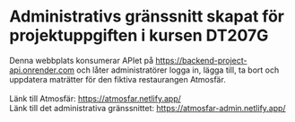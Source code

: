 <h1>Administrativs gränssnitt skapat för projektuppgiften i kursen DT207G</h1>

Denna webbplats konsumerar APIet på https://backend-project-api.onrender.com och låter administratörer logga in, lägga till, ta bort och uppdatera maträtter för den fiktiva restaurangen Atmosfär.
<br>
<br>
Länk till Atmosfär: https://atmosfar.netlify.app/
<br>
Länk till det administrativa gränssnittet: https://atmosfar-admin.netlify.app/
